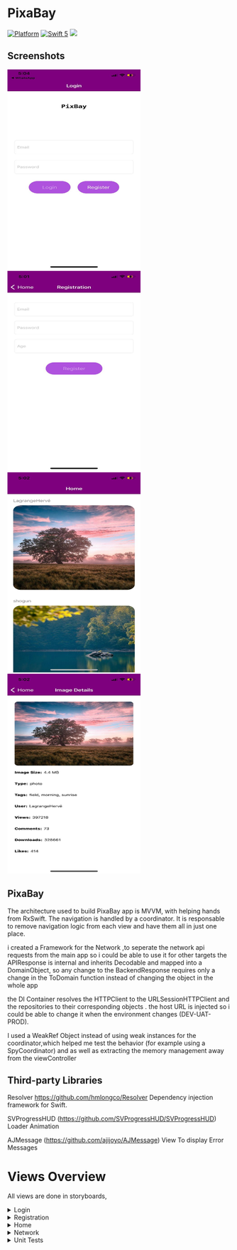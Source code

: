 
# PixaBay
[![Platform](https://img.shields.io/cocoapods/p/DLAutoSlidePageViewController.svg?style=flat)]()
[![Swift 5](https://img.shields.io/badge/Swift-5-orange.svg?style=flat)](https://developer.apple.com/swift/)
<img src="https://github.com/hilalalhakani/Pixabay/workflows/CI/badge.svg">

## Screenshots

<img src="Screenshots/Login.jpeg" width=300 height=450>&emsp; <img src="Screenshots/Registration.jpeg" width=300 height=450> &emsp;  <img src="Screenshots/Home.jpeg" width=300 height=450 > &emsp; <img src="Screenshots/ImageDetails.jpeg" width=300 height=450> 

## PixaBay 
The architecture used to build PixaBay app is MVVM, with helping hands from RxSwift. 
The navigation is handled by a coordinator. It is responsable to remove navigation logic from each view and have them all in just one place. 

i created a Framework for the Network ,to seperate the network api requests  from the main app  so i could be able to use it for other targets
the APIResponse is internal and inherits Decodable and mapped into a DomainObject, so any change to the BackendResponse requires only a change in the ToDomain function instead of changing the object in the whole app

the DI Container resolves the HTTPClient to the URLSessionHTTPClient and the repositories to their corresponding objects . the host URL is injected so i could be able to change it when the environment changes (DEV-UAT-PROD).

I used a WeakRef Object instead of using weak instances for the coordinator,which helped me test the behavior (for example using a SpyCoordinator) and as well as extracting the memory management away from the viewController 

## Third-party Libraries
 
Resolver https://github.com/hmlongco/Resolver
Dependency injection framework for Swift.

SVProgressHUD (https://github.com/SVProgressHUD/SVProgressHUD)
Loader Animation 

AJMessage (https://github.com/ajijoyo/AJMessage)
View To display Error Messages

# Views Overview
All views are done in storyboards, 
<details>
  <summary>Login</summary>


The Login View has 2 fields (Email and Password) which both inherit `ErrorTextField`,`TextFieldRule` where each once has it owns `Validationpolicy` and when it's valid the `errorLabel` appears and when it's not it becomes Hidden 
when Both TextField Are Valid the `LoginButton` is enabled 

The `LoginViewModel` handles the state of each textfield , and has an injected `UserRepository` that contains all the requests for the Registration, 
the `LoginResponseSubject` acts as a trigger to notify the view that a response has been received . 
The Correct credentials are **test@mail.com** and **123456**
 
The ScrollView bottom insets is Binded to the `KeyboardHeight`
The LoadingAnimation is Binded to the `loaderSubject` that exists in the viewModel 
The `LoginCoordinator` handles the transition to the RegistrationView and asWell as transition to the HomeView

</details>

<details>
  <summary>Registration</summary>
  

The Registration has 3 fields (Email,Password,Age) where each has its own validation policy same as the LoginView, 
it's similar to the login screen in terms of validation , Loading behavior and architecture
 
</details>


<details>
  <summary>Home</summary>


The HomeView contains Images downloaded From pixabay. 
I didn't use `SDWebImage` to download the images , instead i created a `HitImageCellController` that contains a reference to the cell and Handles the image download ,  
Instead of waiting to scroll to load the images i `preload` them in advance, and if the cell has ended Displaying i cancel the download or `cancelPrefetchingForRowsAt` has been called
Keeping large images in memory will result in a heavy usage of Ram , so i saved them in the `Documents` folder and load them according to the id .

</details>

<details>
  <summary>Network</summary>

I created a `UserRepositroy` and `Pixabay Repository` which contain an injected `HTTPClient` that uses `URLSession` where they contains the Login and Registration  Calls and downloadImage API requests .
The mapping is done in the `ResponseMapper` where it has an injected `DecodedType` which is the Decodable object , `URLResponse` and `Data` 
if the status code isn't `200`, the api error is returned with a custom message according to the response status code. 


</details>

<details>
  <summary>Unit Tests</summary>

 All Tests covered handle retain cycles, i set a weak variable value to an instance and observe its value when the test is completed the instance should be nil thus the weak variable as well , if not then we would have a retain cycle . any by using **Leaks** i made sure there are no leaks as well 
(`trackForMemoryLeaks in XCTestCase+MemoryLeakTracking`)

<img src="Screenshots/Leaks.jpeg" width=800 height=450>&emsp;

 

## PixaBaySnapshotsTests: 
 
I use the func `record` to take a screenshot of the view for `LightMode` and `DarkMode` and save it in the same directory of the test, then i use `assert` func to make sure that the new screenshot is the same as the old value .Usually i use this test to quickly check the change for each Language and Appearance 
for each view.


## The PixaBayTests: 

#### TextFields: 

 Handled all states to check if it's valid or not as well as checking the error Label 

#### ViewModels: 

 Handled all states to check if the loginButton or Registration Button will get enabled  

#### ImageDetails: 

Assert That the injected ViewModelValues are the same as the ImageDetails Label Text

#### HomeView:  **Incomplete**

     1)`RefreshControl` is Visible and Refreshing on start
     2)on Refresh the viewModel calls the Repository to getData (Using a repositorySpy to observe that the call has been made)
     3)Received item is properly rendered on Screen (Get the cell from tableView and compare the values of model and tableViewCell)
     4)Test Preload and `cancelPreload` and `DidEndEditing` if it will cancel the APiRequest(check the SubscribeBlock on disposed if it gets called)
     5)OnError the `retryButton` is visible (Emitting an Error from the `PixaBayRepositoryMock` and  checking the cell if its `retryButton` is visible)
     6) OnErrorPress the image gets downloaded ( Using a `repositorySpy` to check if the Api function is called)
     7) Check if the image is Animating at start (Check if the View `layer.mask.animation(forKey: shimmerAnimationKey) != nil`)
     8) Check if an image that exists in the `DocumentsDirectory` will be used instead of downloading it from the internet
     9)Check if an image that doesn't exist in the `DocumentsDirectory` will be downloaded and saved in the Documents

#### Scene Delegate: 

Check if the window is visible and the `loginViewController` is the rootViewController

#### Coordinators: 

 Tested the start function and the navigation for each Coordinator 

## PixaBayNetworkTests

-Tested the `ResponseMapper` for each status code , and for a valid and invalid Data 

-Stubbed the `URLSession` where i used the `URLProtocol` to set a custom Response using the `URLProtocolStub` 


</details>
 
